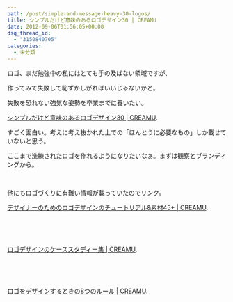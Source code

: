 ```yaml
---
path: /post/simple-and-message-heavy-30-logos/
title: シンプルだけど意味のあるロゴデザイン30 | CREAMU
date: 2012-09-06T01:56:05+00:00
dsq_thread_id:
  - "3150840705"
categories:
  - 未分類
---
```

ロゴ、まだ勉強中の私にはとても手の及ばない領域ですが、

作ってみて失敗して恥ずかしがればいいじゃないかと。

失敗を恐れない強気な姿勢を卒業までに養いたい。

[シンプルだけど意味のあるロゴデザイン30 | CREAMU](http://blog.creamu.com/mt/2010/02/30_8.html).

すごく面白い。考えに考え抜かれた上での「ほんとうに必要なもの」しか載せていないと思う。

ここまで洗練されたロゴを作れるようになりたいなぁ。まずは観察とブランディングから。

&nbsp;

他にもロゴづくりに有難い情報が載っていたのでリンク。

[デザイナーのためのロゴデザインのチュートリアル&素材45+ | CREAMU](http://blog.creamu.com/mt/2010/05/45_4.html).

&nbsp;

&nbsp;

[ロゴデザインのケーススタディー集 | CREAMU](http://blog.creamu.com/mt/2010/03/post_217.html).

&nbsp;

&nbsp;

[ロゴをデザインするときの8つのルール | CREAMU](http://blog.creamu.com/mt/2010/09/8_2.html).

&nbsp;

&nbsp;

&nbsp;

<div style="font-size:0px;height:0px;line-height:0px;margin:0;padding:0;clear:both">
</div>